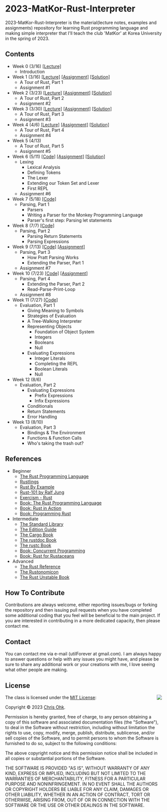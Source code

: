 # 2023-MatKor-Rust-Interpreter

2023-MatKor-Rust-Interpreter is the material(lecture notes, examples and assignments) repository for learning Rust programming language and making simple interpreter that I'll teach the club 'MatKor' at Korea University in the spring of 2023.

## Contents

- Week 0 (3/16) [[Lecture]](./1%20-%20Lecture/230316%20-%20Rust%20Basic%20%2B%20Make%20Interpreter%2C%20Week%200.pdf)
  - Introduction
- Week 1 (3/16) [[Lecture]](./1%20-%20Lecture/230316%20-%20Rust%20Basic%20%2B%20Make%20Interpreter%2C%20Week%201.pdf) [[Assignment]](./3%20-%20Assignment/230316%20-%20Rust%20Basic%20%2B%20Make%20Interpreter%2C%20Week%201/) [[Solution]](./4%20-%20Solution/230316%20-%20Rust%20Basic%20%2B%20Make%20Interpreter%2C%20Week%201/)
  - A Tour of Rust, Part 1
  - Assignment #1
- Week 2 (3/23) [[Lecture]](./1%20-%20Lecture/230323%20-%20Rust%20Basic%20%2B%20Make%20Interpreter%2C%20Week%202.pdf) [[Assignment]](./3%20-%20Assignment/230323%20-%20Rust%20Basic%20%2B%20Make%20Interpreter%2C%20Week%202/) [[Solution]](./4%20-%20Solution/230323%20-%20Rust%20Basic%20%2B%20Make%20Interpreter%2C%20Week%202/)
  - A Tour of Rust, Part 2
  - Assignment #2
- Week 3 (3/30) [[Lecture]](./1%20-%20Lecture/230330%20-%20Rust%20Basic%20%2B%20Make%20Interpreter%2C%20Week%203.pdf) [[Assignment]](./3%20-%20Assignment/230330%20-%20Rust%20Basic%20%2B%20Make%20Interpreter%2C%20Week%203/) [[Solution]](./4%20-%20Solution/230330%20-%20Rust%20Basic%20%2B%20Make%20Interpreter%2C%20Week%203/)
  - A Tour of Rust, Part 3
  - Assignment #3
- Week 4 (4/6) [[Lecture]](./1%20-%20Lecture/230406%20-%20Rust%20Basic%20%2B%20Make%20Interpreter%2C%20Week%204.pdf) [[Assignment]](./3%20-%20Assignment/230406%20-%20Rust%20Basic%20%2B%20Make%20Interpreter%2C%20Week%204/) [[Solution]](./4%20-%20Solution/230406%20-%20Rust%20Basic%20%2B%20Make%20Interpreter%2C%20Week%204/)
  - A Tour of Rust, Part 4
  - Assignment #4
- Week 5 (4/13)
  - A Tour of Rust, Part 5
  - Assignment #5
- Week 6 (5/11) [[Code]](./2%20-%20Code/230511%20-%20Rust%20Basic%20%2B%20Make%20Interpreter%2C%20Week%206/) [[Assignment]](./3%20-%20Assignment/230511%20-%20Rust%20Basic%20%2B%20Make%20Interpreter%2C%20Week%206/) [[Solution]](./4%20-%20Solution/230511%20-%20Rust%20Basic%20%2B%20Make%20Interpreter%2C%20Week%206/)
  - Lexing
    - Lexical Analysis
    - Defining Tokens
    - The Lexer
    - Extending our Token Set and Lexer
    - First REPL
  - Assignment #6
- Week 7 (5/18) [[Code]](./2%20-%20Code/230518%20-%20Rust%20Basic%20%2B%20Make%20Interpreter%2C%20Week%207/)
  - Parsing, Part 1
    - Parsers
    - Writing a Parser for the Monkey Programming Language
    - Parser's first step: Parsing let statements
- Week 8 (7/7) [[Code]](./2%20-%20Code/230707%20-%20Rust%20Basic%20%2B%20Make%20Interpreter%2C%20Week%208/)
  - Parsing, Part 2
    - Parsing Return Statements
    - Parsing Expressions
- Week 9 (7/13) [[Code]](./2%20-%20Code/230713%20-%20Rust%20Basic%20%2B%20Make%20Interpreter%2C%20Week%209/) [[Assignment]](./3%20-%20Assignment/230713%20-%20Rust%20Basic%20%2B%20Make%20Interpreter%2C%20Week%209/)
  - Parsing, Part 3
    - How Pratt Parsing Works
    - Extending the Parser, Part 1
  - Assignment #7
- Week 10 (7/23) [[Code]](./2%20-%20Code/230723%20-%20Rust%20Basic%20%2B%20Make%20Interpreter%2C%20Week%2010/) [[Assignment]](./3%20-%20Assignment/230723%20-%20Rust%20Basic%20%2B%20Make%20Interpreter%2C%20Week%2010/)
  - Parsing, Part 4
    - Extending the Parser, Part 2
    - Read-Parse-Print-Loop
  - Assignment #8
- Week 11 (7/27) [[Code]](./2%20-%20Code/230727%20-%20Rust%20Basic%20%2B%20Make%20Interpreter%2C%20Week%2011/)
  - Evaluation, Part 1
    - Giving Meaning to Symbols
    - Strategies of Evaluation
    - A Tree-Walking Interpreter
    - Representing Objects
      - Foundation of Object System
      - Integers
      - Booleans
      - Null
    - Evaluating Expressions
      - Integer Literals
      - Completing the REPL
      - Boolean Literals
      - Null
- Week 12 (8/6)
  - Evaluation, Part 2
    - Evaluating Expressions
      - Prefix Expressions
      - Infix Expressions
    - Conditionals
    - Return Statements
    - Error Handling
- Week 13 (8/10)
  - Evaluation, Part 3
    - Bindings & The Environment
    - Functions & Function Calls
    - Who's taking the trash out?

## References

- Beginner
  * [The Rust Programming Language](https://doc.rust-lang.org/book/)
  * [Rustlings](https://github.com/rust-lang/rustlings/)
  * [Rust By Example](https://doc.rust-lang.org/stable/rust-by-example/)
  * [Rust-101 by Ralf Jung](https://www.ralfj.de/projects/rust-101/main.html)
  * [Exercism - Rust](https://exercism.org/tracks/rust)
  * [Book: The Rust Programming Language](http://www.yes24.com/Product/Goods/83075894)
  * [Book: Rust in Action](https://www.manning.com/books/rust-in-action)
  * [Book: Programming Rust](https://www.oreilly.com/library/view/programming-rust-2nd/9781492052586/)
- Intermediate
  * [The Standard Library](https://doc.rust-lang.org/std/index.html)
  * [The Edition Guide](https://doc.rust-lang.org/edition-guide/index.html)
  * [The Cargo Book](https://doc.rust-lang.org/cargo/index.html)
  * [The rustdoc Book](https://doc.rust-lang.org/rustdoc/index.html)
  * [The rustc Book](https://doc.rust-lang.org/rustc/index.html)
  * [Book: Concurrent Programming](http://www.yes24.com/Product/Goods/108570426)
  * [Book: Rust for Rustaceans](https://rust-for-rustaceans.com/)
- Advanced
  * [The Rust Reference](https://doc.rust-lang.org/reference/index.html)
  * [The Rustonomicon](https://doc.rust-lang.org/nomicon/index.html)
  * [The Rust Unstable Book](https://doc.rust-lang.org/nightly/unstable-book/index.html)

## How To Contribute

Contributions are always welcome, either reporting issues/bugs or forking the repository and then issuing pull requests when you have completed some additional coding that you feel will be beneficial to the main project. If you are interested in contributing in a more dedicated capacity, then please contact me.

## Contact

You can contact me via e-mail (utilForever at gmail.com). I am always happy to answer questions or help with any issues you might have, and please be sure to share any additional work or your creations with me, I love seeing what other people are making.

## License

<img align="right" src="http://opensource.org/trademarks/opensource/OSI-Approved-License-100x137.png">

The class is licensed under the [MIT License](http://opensource.org/licenses/MIT):

Copyright &copy; 2023 [Chris Ohk](http://www.github.com/utilForever).

Permission is hereby granted, free of charge, to any person obtaining a copy of this software and associated documentation files (the "Software"), to deal in the Software without restriction, including without limitation the rights to use, copy, modify, merge, publish, distribute, sublicense, and/or sell copies of the Software, and to permit persons to whom the Software is furnished to do so, subject to the following conditions:

The above copyright notice and this permission notice shall be included in all copies or substantial portions of the Software.

THE SOFTWARE IS PROVIDED "AS IS", WITHOUT WARRANTY OF ANY KIND, EXPRESS OR IMPLIED, INCLUDING BUT NOT LIMITED TO THE WARRANTIES OF MERCHANTABILITY, FITNESS FOR A PARTICULAR PURPOSE AND NONINFRINGEMENT. IN NO EVENT SHALL THE AUTHORS OR COPYRIGHT HOLDERS BE LIABLE FOR ANY CLAIM, DAMAGES OR OTHER LIABILITY, WHETHER IN AN ACTION OF CONTRACT, TORT OR OTHERWISE, ARISING FROM, OUT OF OR IN CONNECTION WITH THE SOFTWARE OR THE USE OR OTHER DEALINGS IN THE SOFTWARE.
